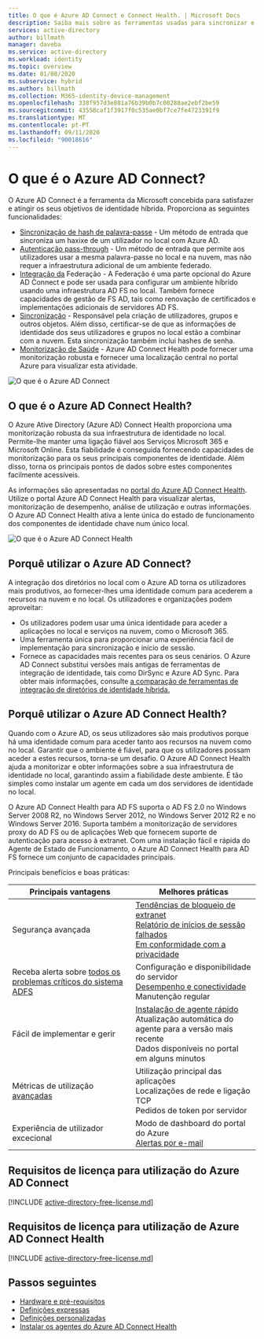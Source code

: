 ```yaml
---
title: O que é Azure AD Connect e Connect Health. | Microsoft Docs
description: Saiba mais sobre as ferramentas usadas para sincronizar e monitorizar o ambiente no local com a Azure AD.
services: active-directory
author: billmath
manager: daveba
ms.service: active-directory
ms.workload: identity
ms.topic: overview
ms.date: 01/08/2020
ms.subservice: hybrid
ms.author: billmath
ms.collection: M365-identity-device-management
ms.openlocfilehash: 338f957d3e881a76b39b0b7c00288ae2ebf2be59
ms.sourcegitcommit: 43558caf1f3917f0c535ae0bf7ce7fe4723391f9
ms.translationtype: MT
ms.contentlocale: pt-PT
ms.lasthandoff: 09/11/2020
ms.locfileid: "90018616"
---
```

# <a name="what-is-azure-ad-connect"></a>O que é o Azure AD Connect?

O Azure AD Connect é a ferramenta da Microsoft concebida para satisfazer e atingir os seus objetivos de identidade híbrida.  Proporciona as seguintes funcionalidades:
     
- [Sincronização de hash de palavra-passe](whatis-phs.md) - Um método de entrada que sincroniza um haxixe de um utilizador no local com Azure AD.
- [Autenticação pass-through](how-to-connect-pta.md) - Um método de entrada que permite aos utilizadores usar a mesma palavra-passe no local e na nuvem, mas não requer a infraestrutura adicional de um ambiente federado.
- [Integração da](how-to-connect-fed-whatis.md) Federação - A Federação é uma parte opcional do Azure AD Connect e pode ser usada para configurar um ambiente híbrido usando uma infraestrutura AD FS no local. Também fornece capacidades de gestão de FS AD, tais como renovação de certificados e implementações adicionais de servidores AD FS.
- [Sincronização](how-to-connect-sync-whatis.md) - Responsável pela criação de utilizadores, grupos e outros objetos.  Além disso, certificar-se de que as informações de identidade dos seus utilizadores e grupos no local estão a combinar com a nuvem.  Esta sincronização também inclui hashes de senha.
- [Monitorização de Saúde]() - Azure AD Connect Health pode fornecer uma monitorização robusta e fornecer uma localização central no portal Azure para visualizar esta atividade. 


![O que é o Azure AD Connect](./media/whatis-hybrid-identity/arch.png)



## <a name="what-is-azure-ad-connect-health"></a>O que é o Azure AD Connect Health?

O Azure Ative Directory (Azure AD) Connect Health proporciona uma monitorização robusta da sua infraestrutura de identidade no local. Permite-lhe manter uma ligação fiável aos Serviços Microsoft 365 e Microsoft Online.  Esta fiabilidade é conseguida fornecendo capacidades de monitorização para os seus principais componentes de identidade. Além disso, torna os principais pontos de dados sobre estes componentes facilmente acessíveis.

As informações são apresentadas no [portal do Azure AD Connect Health](https://aka.ms/aadconnecthealth). Utilize o portal Azure AD Connect Health para visualizar alertas, monitorização de desempenho, análise de utilização e outras informações. O Azure AD Connect Health ativa a lente única do estado de funcionamento dos componentes de identidade chave num único local.

![O que é o Azure AD Connect Health](./media/whatis-hybrid-identity-health/aadconnecthealth2.png)

## <a name="why-use-azure-ad-connect"></a>Porquê utilizar o Azure AD Connect?
A integração dos diretórios no local com o Azure AD torna os utilizadores mais produtivos, ao fornecer-lhes uma identidade comum para acederem a recursos na nuvem e no local. Os utilizadores e organizações podem aproveitar:

* Os utilizadores podem usar uma única identidade para aceder a aplicações no local e serviços na nuvem, como o Microsoft 365.
* Uma ferramenta única para proporcionar uma experiência fácil de implementação para sincronização e início de sessão.
* Fornece as capacidades mais recentes para os seus cenários. O Azure AD Connect substitui versões mais antigas de ferramentas de integração de identidade, tais como DirSync e Azure AD Sync. Para obter mais informações, consulte [a comparação de ferramentas de integração de diretórios de identidade híbrida.](plan-hybrid-identity-design-considerations-tools-comparison.md)

## <a name="why-use-azure-ad-connect-health"></a>Porquê utilizar o Azure AD Connect Health?
Quando com o Azure AD, os seus utilizadores são mais produtivos porque há uma identidade comum para aceder tanto aos recursos na nuvem como no local. Garantir que o ambiente é fiável, para que os utilizadores possam aceder a estes recursos, torna-se um desafio.  O Azure AD Connect Health ajuda a monitorizar e obter informações sobre a sua infraestrutura de identidade no local, garantindo assim a fiabilidade deste ambiente. É tão simples como instalar um agente em cada um dos servidores de identidade no local.

O Azure AD Connect Health para AD FS suporta o AD FS 2.0 no Windows Server 2008 R2, no Windows Server 2012, no Windows Server 2012 R2 e no Windows Server 2016. Suporta também a monitorização de servidores proxy do AD FS ou de aplicações Web que fornecem suporte de autenticação para acesso à extranet. Com uma instalação fácil e rápida do Agente de Estado de Funcionamento, o Azure AD Connect Health para AD FS fornece um conjunto de capacidades principais.

Principais benefícios e boas práticas:

|Principais vantagens|Melhores práticas|
|-----|-----|
|Segurança avançada|[Tendências de bloqueio de extranet](how-to-connect-health-adfs.md#usage-analytics-for-ad-fs)</br>[Relatório de inícios de sessão falhados](how-to-connect-health-adfs-risky-ip.md)</br>[Em conformidade com a privacidade](reference-connect-health-user-privacy.md)|
|Receba alerta sobre [todos os problemas críticos do sistema ADFS](how-to-connect-health-alert-catalog.md#alerts-for-active-directory-federation-services)|Configuração e disponibilidade do servidor</br>[Desempenho e conectividade](how-to-connect-health-adfs.md#performance-monitoring-for-ad-fs)</br>Manutenção regular|
|Fácil de implementar e gerir|[Instalação de agente rápido](how-to-connect-health-agent-install.md#installing-the-azure-ad-connect-health-agent-for-ad-fs)</br>Atualização automática do agente para a versão mais recente</br>Dados disponíveis no portal em alguns minutos|
Métricas de utilização [avançadas](how-to-connect-health-adfs.md#usage-analytics-for-ad-fs)|Utilização principal das aplicações</br>Localizações de rede e ligação TCP</br>Pedidos de token por servidor|
|Experiência de utilizador excecional|Modo de dashboard do portal do Azure</br>[Alertas por e-mail](how-to-connect-health-adfs.md#alerts-for-ad-fs)|


## <a name="license-requirements-for-using-azure-ad-connect"></a>Requisitos de licença para utilização do Azure AD Connect

[!INCLUDE [active-directory-free-license.md](../../../includes/active-directory-free-license.md)]

## <a name="license-requirements-for-using-azure-ad-connect-health"></a>Requisitos de licença para utilização de Azure AD Connect Health
[!INCLUDE [active-directory-free-license.md](../../../includes/active-directory-p1-license.md)]

## <a name="next-steps"></a>Passos seguintes

- [Hardware e pré-requisitos](how-to-connect-install-prerequisites.md) 
- [Definições expressas](how-to-connect-install-express.md)
- [Definições personalizadas](how-to-connect-install-custom.md)
- [Instalar os agentes do Azure AD Connect Health](how-to-connect-health-agent-install.md)